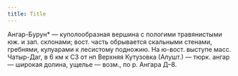 ```yaml
---
title: Title
---
```


Ангар-Бурун* — куполообразная вершина с пологими травянистыми юж. и зап.
склонами; вост. часть обрывается скальными стенами, гребнями, кулуарами к
лесистому подножию. На ю-вост. выступе масс. Чатыр-Даг, в 6 км к СЗ от нп
Верхняя Кутузовка (Алушт.) — тюрк. ангар — широкая долина, ущелье — возм., по р.
Ангара Д–8.
